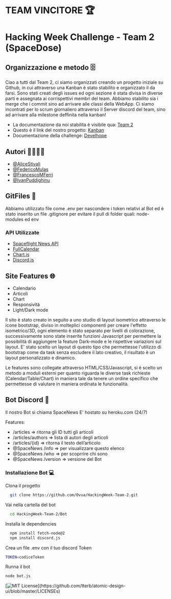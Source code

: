 # TEAM VINCITORE 🏆 

# Hacking Week Challenge - Team 2 (SpaceDose) 

##  Organizzazione e metodo 🗄️

Ciao a tutti dal Team 2, ci siamo organizzati creando un progetto iniziale su Github, in cui attraverso una Kanban è stato stabilito 
e organizzato il da farsi. Sono stati creati degli issues ed ogni sezione è stata divisa in diverse parti e assegnata 
ai corrispettivi membri del team. Abbiamo stabilito sia i merge che i commit sino ad arrivare alle classi della WebApp.
Ci siamo incontrati per lo scrum giornaliero attraverso il Server discord del team, sino ad arrivare alla milestone deffinita nella kanban!


- La documentazione da noi stabilita è visibile qua: [Team 2](https://github.com/Ovua/HackingWeek-Team-2/issues/9)
- Questo è il link del nostro progetto: [Kanban](https://github.com/users/Ovua/projects/6)
- Documentazione della challenge: [Develhope](https://winter-bush-e31.notion.site/Challenge-Hacking-Week-FS4-a48fb8c37dd44f9a92865858d5ca692a)

## Autori 👩‍💻👨‍💻

- [@AliceStivali](https://github.com/AliceStivali)
- [@FedericoMulas](https://github.com/FedericoMulas8)
- [@FrancescoMFerri](https://github.com/Francxmf)
- [@IvanPuddighinu](https://github.com/ovua)

##  GitFiles 📁
Abbiamo utilizzato file come .env per nascondere i token relativi al Bot ed è stato inserito un file .gitignore per evitare il pull di folder quali:
node-modules ed env
 ### API Utilizzate
- [Spaceflight News API](https://spaceflightnewsapi.net/)
- [FullCalendar](https://fullcalendar.io)
- [Chart.js](https://www.chartjs.org/)
- [Discord.js](https://discord.js.org/#/)


## Site Features 🌐

- Calendario
- Articoli
- Chart
- Responsività
- Light/Dark mode 

Il sito è stato creato in seguito a uno studio di layout isometrico attraverso le icone bootstrap, diviso in molteplici componenti per
creare l'effetto isometrico/3D, ogni elemento è stato separato per livelli di colorazione, successivamente sono state inserite funzioni Javascript
per permettere la possibilità di aggiungere la feature Dark-mode e le rispettive variazioni sul layout.
E' stato scelto un layout di questo tipo che permettesse l'utilizzo di bootstrap come da task senza escludere il lato creativo, il risultato è un layout personalizzato e dinamico.


Le features sono collegate attraverso HTML/CSS/Javascript, si è scelto un metodo a moduli esterni per quanto riguarda le diverse task richieste (Calendar/Table/Chart) in maniera tale da tenere un ordine specifico che permettesse di valutare in maniera ordinata le funzionalità.




## Bot Discord 🤖
Il nostro Bot si chiama SpaceNews
E' hostato su heroku.com (24/7)

Features:
- /articles ⇒ ritorna gli ID tutti gli articoli
- /articles/authors ⇒ lista di autori degli articoli
- /articles/{id} ⇒ ritorna il testo dell’articolo
- @SpaceNews /info ⇒ per visualizzare questo elenco
- @SpaceNews /who ⇒ per scoprrire chi sono 
- @SpaceNews /version ⇒ versione del Bot




### Installazione Bot ‍💻

Clona il progetto

```bash
  git clone https://github.com/Ovua/HackingWeek-Team-2.git
```

Vai nella cartella del bot

```bash
  cd HackingWeek-Team-2/Bot
```

Installa le dependencies

```bash
  npm install fetch-node@2
  npm install discord.js
```

Crea un file .env con il tuo discord Token

```bash
TOKEN=codiceToken
```
Runna il bot
```bash
node bot.js
```

[![MIT License](https://img.shields.io/apm/l/atomic-design-ui.svg?)](https://github.com/tterb/atomic-design-ui/blob/master/LICENSEs)

